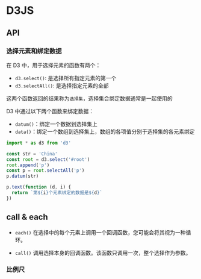 # D3JS

## API

### 选择元素和绑定数据

在 D3 中，用于选择元素的函数有两个：

- `d3.select()`: 是选择所有指定元素的第一个
- `d3.selectAll()`: 是选择指定元素的全部

这两个函数返回的结果称为`选择集`，选择集合绑定数据通常是一起使用的


D3 中通过以下两个函数来绑定数据：

- `datum()`：绑定一个数据到选择集上
- `data()`：绑定一个数组到选择集上，数组的各项值分别于选择集的各元素绑定

```js
import * as d3 from 'd3'

const str = 'China'
const root = d3.select('#root')
root.append('p')
const p = root.selectAll('p')
p.datum(str)

p.text(function (d, i) {
  return `第${i}个元素绑定的数据是${d}`
})
```

## call & each

- `each()` 在选择中的每个元素上调用一个回调函数，您可能会将其视为一种循环。

- `call()` 调用选择本身的回调函数。该函数只调用一次，整个选择作为参数。



### 比例尺